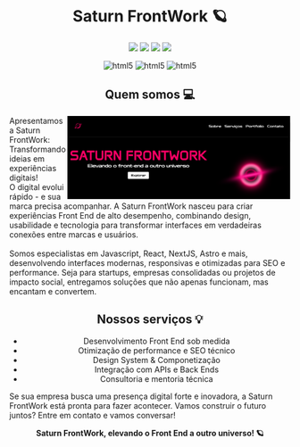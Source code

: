 <h1 align="center">Saturn FrontWork 🪐</h1>
<p align="center">
<img src="https://img.shields.io/badge/Status-Up-sucess"/>
<img src="https://img.shields.io/badge/Lan%C3%A7amento-%202025-sucess">
<img src="https://img.shields.io/badge/License-MIT%20-blue">
<img src="https://img.shields.io/badge/Ver-1.0-blue"/>
</p>
<p align="center">
<img aling="center" alt="html5" src="https://img.shields.io/badge/HTML5-E34F26?style=for-the-badge&logo=html5&logoColor=white">
<img aling="center" alt="html5" src="https://img.shields.io/badge/CSS3-1572B6?style=for-the-badge&logo=css3&logoColor=white">
<img aling="center" alt="html5" src="https://img.shields.io/badge/JavaScript-F7DF1E?style=for-the-badge&logo=javascript&logoColor=black">
</p>
<h2 align="center">Quem somos 💻</h2>
<img src="https://github.com/nathanmacielviana/Portfolio/blob/main/images/saturnpage.png" align="right" min-width="400px" max-width="400px" width="400px">
<p align="left">
  Apresentamos a Saturn FrontWork: Transformando ideias em experiências digitais! <br>
  O digital evolui rápido - e sua marca precisa acompanhar. A Saturn FrontWork nasceu para criar experiências Front End de alto desempenho, combinando design, usabilidade e tecnologia para transformar interfaces em verdadeiras conexões entre marcas e usuários. <br><br> Somos especialistas em Javascript, React, NextJS, Astro e mais, desenvolvendo interfaces modernas, responsivas e otimizadas para SEO e performance. Seja para startups, empresas consolidadas ou projetos de impacto social, entregamos soluções que não apenas funcionam, mas encantam e convertem.
</p>

<h2 align="center">Nossos serviços 💡</h2>
<ul align="center">
  <li>Desenvolvimento Front End sob medida</li>
  <li>Otimização de performance e SEO técnico</li>
  <li>Design System & Componetização</li>
  <li>Integração com APIs e Back Ends</li> 
  <li>Consultoria e mentoria técnica</li>
</ul>

<p align="left">
  Se sua empresa busca uma presença digital forte e inovadora, a Saturn FrontWork está pronta para fazer acontecer. Vamos construir o futuro juntos? Entre em contato e vamos conversar!
</p>

<p align="center"><strong>Saturn FrontWork, elevando o Front End a outro universo! 🪐</strong></p>
